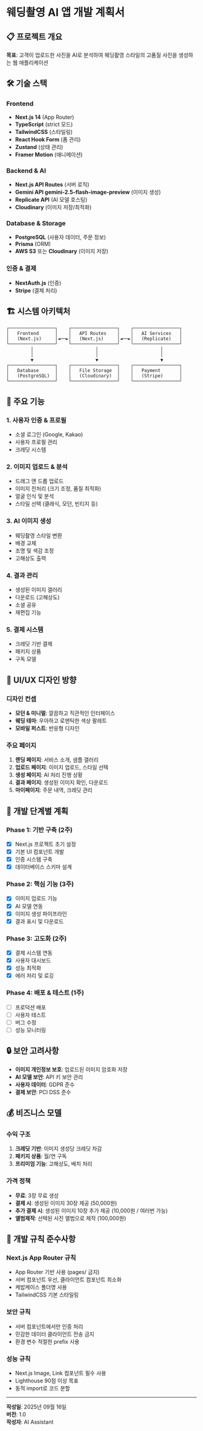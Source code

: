 # 웨딩촬영 AI 앱 개발 계획서

## 📋 프로젝트 개요

**목표**: 고객이 업로드한 사진을 AI로 분석하여 웨딩촬영 스타일의 고품질 사진을 생성하는 웹 애플리케이션

## 🛠 기술 스택

### Frontend

- **Next.js 14** (App Router)
- **TypeScript** (strict 모드)
- **TailwindCSS** (스타일링)
- **React Hook Form** (폼 관리)
- **Zustand** (상태 관리)
- **Framer Motion** (애니메이션)

### Backend & AI

- **Next.js API Routes** (서버 로직)
- **Gemini API gemini-2.5-flash-image-preview** (이미지 생성)
- **Replicate API** (AI 모델 호스팅)
- **Cloudinary** (이미지 저장/최적화)

### Database & Storage

- **PostgreSQL** (사용자 데이터, 주문 정보)
- **Prisma** (ORM)
- **AWS S3** 또는 **Cloudinary** (이미지 저장)

### 인증 & 결제

- **NextAuth.js** (인증)
- **Stripe** (결제 처리)

## 🏗 시스템 아키텍처

```
┌─────────────────┐    ┌─────────────────┐    ┌─────────────────┐
│   Frontend      │    │   API Routes    │    │   AI Services   │
│   (Next.js)     │◄──►│   (Next.js)     │◄──►│   (Replicate)   │
└─────────────────┘    └─────────────────┘    └─────────────────┘
         │                       │                       │
         │                       │                       │
         ▼                       ▼                       ▼
┌─────────────────┐    ┌─────────────────┐    ┌─────────────────┐
│   Database      │    │   File Storage  │    │   Payment       │
│   (PostgreSQL)  │    │   (Cloudinary)  │    │   (Stripe)      │
└─────────────────┘    └─────────────────┘    └─────────────────┘
```

## 🎯 주요 기능

### 1. 사용자 인증 & 프로필

- 소셜 로그인 (Google, Kakao)
- 사용자 프로필 관리
- 크레딧 시스템

### 2. 이미지 업로드 & 분석

- 드래그 앤 드롭 업로드
- 이미지 전처리 (크기 조정, 품질 최적화)
- 얼굴 인식 및 분석
- 스타일 선택 (클래식, 모던, 빈티지 등)

### 3. AI 이미지 생성

- 웨딩촬영 스타일 변환
- 배경 교체
- 조명 및 색감 조정
- 고해상도 출력

### 4. 결과 관리

- 생성된 이미지 갤러리
- 다운로드 (고해상도)
- 소셜 공유
- 재편집 기능

### 5. 결제 시스템

- 크레딧 기반 결제
- 패키지 상품
- 구독 모델

## 🎨 UI/UX 디자인 방향

### 디자인 컨셉

- **모던 & 미니멀**: 깔끔하고 직관적인 인터페이스
- **웨딩 테마**: 우아하고 로맨틱한 색상 팔레트
- **모바일 퍼스트**: 반응형 디자인

### 주요 페이지

1. **랜딩 페이지**: 서비스 소개, 샘플 갤러리
2. **업로드 페이지**: 이미지 업로드, 스타일 선택
3. **생성 페이지**: AI 처리 진행 상황
4. **결과 페이지**: 생성된 이미지 확인, 다운로드
5. **마이페이지**: 주문 내역, 크레딧 관리

## 📅 개발 단계별 계획

### Phase 1: 기반 구축 (2주)

- [x] Next.js 프로젝트 초기 설정
- [x] 기본 UI 컴포넌트 개발
- [x] 인증 시스템 구축
- [x] 데이터베이스 스키마 설계

### Phase 2: 핵심 기능 (3주)

- [x] 이미지 업로드 기능
- [x] AI 모델 연동
- [x] 이미지 생성 파이프라인
- [x] 결과 표시 및 다운로드

### Phase 3: 고도화 (2주)

- [x] 결제 시스템 연동
- [x] 사용자 대시보드
- [x] 성능 최적화
- [x] 에러 처리 및 로깅

### Phase 4: 배포 & 테스트 (1주)

- [ ] 프로덕션 배포
- [ ] 사용자 테스트
- [ ] 버그 수정
- [ ] 성능 모니터링

## 🔒 보안 고려사항

- **이미지 개인정보 보호**: 업로드된 이미지 암호화 저장
- **AI 모델 보안**: API 키 보안 관리
- **사용자 데이터**: GDPR 준수
- **결제 보안**: PCI DSS 준수

## 💰 비즈니스 모델

### 수익 구조

1. **크레딧 기반**: 이미지 생성당 크레딧 차감
2. **패키지 상품**: 월/연 구독
3. **프리미엄 기능**: 고해상도, 배치 처리

### 가격 정책

- **무료**: 3장 무료 생성
- **결제 시**: 생성된 이미지 30장 제공 (50,000원)
- **추가 결제 시**: 생성된 이미지 10장 추가 제공 (10,000원 / 여러번 가능)
- **앨범제작**: 선택된 사진 앨범으로 제작 (100,000원)

## 📝 개발 규칙 준수사항

### Next.js App Router 규칙

- App Router 기반 사용 (pages/ 금지)
- 서버 컴포넌트 우선, 클라이언트 컴포넌트 최소화
- 케밥케이스 폴더명 사용
- TailwindCSS 기본 스타일링

### 보안 규칙

- 서버 컴포넌트에서만 인증 처리
- 민감한 데이터 클라이언트 전송 금지
- 환경 변수 적절한 prefix 사용

### 성능 규칙

- Next.js Image, Link 컴포넌트 필수 사용
- Lighthouse 90점 이상 목표
- 동적 import로 코드 분할

---

**작성일**: 2025년 09월 16일  
**버전**: 1.0  
**작성자**: AI Assistant
